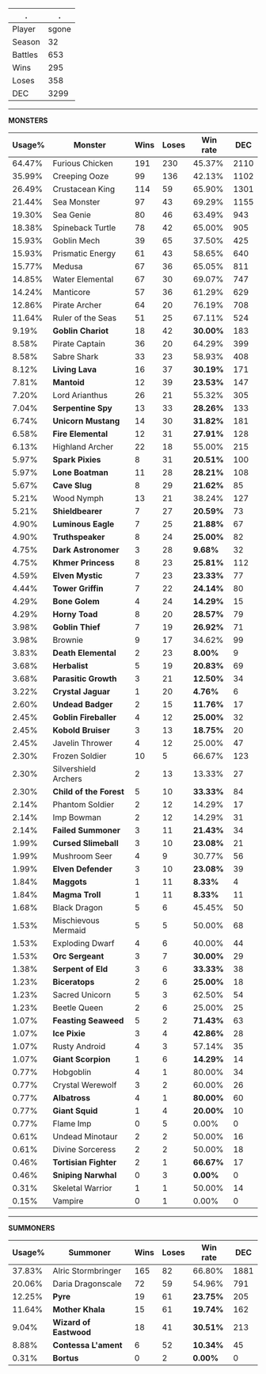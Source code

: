 .|.
|-|-
Player|sgone
Season|32
Battles|653
Wins|295
Loses|358
DEC|3299

---
**MONSTERS**

Usage%|Monster|Wins|Loses|Win rate|DEC|
-|-|-|-|-|-|
64.47%|Furious Chicken|191|230|45.37%|2110|
35.99%|Creeping Ooze|99|136|42.13%|1102|
26.49%|Crustacean King|114|59|65.90%|1301|
21.44%|Sea Monster|97|43|69.29%|1155|
19.30%|Sea Genie|80|46|63.49%|943|
18.38%|Spineback Turtle|78|42|65.00%|905|
15.93%|Goblin Mech|39|65|37.50%|425|
15.93%|Prismatic Energy|61|43|58.65%|640|
15.77%|Medusa|67|36|65.05%|811|
14.85%|Water Elemental|67|30|69.07%|747|
14.24%|Manticore|57|36|61.29%|629|
12.86%|Pirate Archer|64|20|76.19%|708|
11.64%|Ruler of the Seas|51|25|67.11%|524|
9.19%|**Goblin Chariot**|18|42|**30.00%**|183|
8.58%|Pirate Captain|36|20|64.29%|399|
8.58%|Sabre Shark|33|23|58.93%|408|
8.12%|**Living Lava**|16|37|**30.19%**|171|
7.81%|**Mantoid**|12|39|**23.53%**|147|
7.20%|Lord Arianthus|26|21|55.32%|305|
7.04%|**Serpentine Spy**|13|33|**28.26%**|133|
6.74%|**Unicorn Mustang**|14|30|**31.82%**|181|
6.58%|**Fire Elemental**|12|31|**27.91%**|128|
6.13%|Highland Archer|22|18|55.00%|215|
5.97%|**Spark Pixies**|8|31|**20.51%**|100|
5.97%|**Lone Boatman**|11|28|**28.21%**|108|
5.67%|**Cave Slug**|8|29|**21.62%**|85|
5.21%|Wood Nymph|13|21|38.24%|127|
5.21%|**Shieldbearer**|7|27|**20.59%**|73|
4.90%|**Luminous Eagle**|7|25|**21.88%**|67|
4.90%|**Truthspeaker**|8|24|**25.00%**|82|
4.75%|**Dark Astronomer**|3|28|**9.68%**|32|
4.75%|**Khmer Princess**|8|23|**25.81%**|112|
4.59%|**Elven Mystic**|7|23|**23.33%**|77|
4.44%|**Tower Griffin**|7|22|**24.14%**|80|
4.29%|**Bone Golem**|4|24|**14.29%**|15|
4.29%|**Horny Toad**|8|20|**28.57%**|79|
3.98%|**Goblin Thief**|7|19|**26.92%**|71|
3.98%|Brownie|9|17|34.62%|99|
3.83%|**Death Elemental**|2|23|**8.00%**|9|
3.68%|**Herbalist**|5|19|**20.83%**|69|
3.68%|**Parasitic Growth**|3|21|**12.50%**|34|
3.22%|**Crystal Jaguar**|1|20|**4.76%**|6|
2.60%|**Undead Badger**|2|15|**11.76%**|17|
2.45%|**Goblin Fireballer**|4|12|**25.00%**|32|
2.45%|**Kobold Bruiser**|3|13|**18.75%**|20|
2.45%|Javelin Thrower|4|12|25.00%|47|
2.30%|Frozen Soldier|10|5|66.67%|123|
2.30%|Silvershield Archers|2|13|13.33%|27|
2.30%|**Child of the Forest**|5|10|**33.33%**|84|
2.14%|Phantom Soldier|2|12|14.29%|17|
2.14%|Imp Bowman|2|12|14.29%|31|
2.14%|**Failed Summoner**|3|11|**21.43%**|34|
1.99%|**Cursed Slimeball**|3|10|**23.08%**|21|
1.99%|Mushroom Seer|4|9|30.77%|56|
1.99%|**Elven Defender**|3|10|**23.08%**|39|
1.84%|**Maggots**|1|11|**8.33%**|4|
1.84%|**Magma Troll**|1|11|**8.33%**|11|
1.68%|Black Dragon|5|6|45.45%|50|
1.53%|Mischievous Mermaid|5|5|50.00%|68|
1.53%|Exploding Dwarf|4|6|40.00%|44|
1.53%|**Orc Sergeant**|3|7|**30.00%**|29|
1.38%|**Serpent of Eld**|3|6|**33.33%**|38|
1.23%|**Biceratops**|2|6|**25.00%**|18|
1.23%|Sacred Unicorn|5|3|62.50%|54|
1.23%|Beetle Queen|2|6|25.00%|25|
1.07%|**Feasting Seaweed**|5|2|**71.43%**|63|
1.07%|**Ice Pixie**|3|4|**42.86%**|28|
1.07%|Rusty Android|4|3|57.14%|35|
1.07%|**Giant Scorpion**|1|6|**14.29%**|14|
0.77%|Hobgoblin|4|1|80.00%|34|
0.77%|Crystal Werewolf|3|2|60.00%|26|
0.77%|**Albatross**|4|1|**80.00%**|60|
0.77%|**Giant Squid**|1|4|**20.00%**|10|
0.77%|Flame Imp|0|5|0.00%|0|
0.61%|Undead Minotaur|2|2|50.00%|16|
0.61%|Divine Sorceress|2|2|50.00%|18|
0.46%|**Tortisian Fighter**|2|1|**66.67%**|17|
0.46%|**Sniping Narwhal**|0|3|**0.00%**|0|
0.31%|Skeletal Warrior|1|1|50.00%|14|
0.15%|Vampire|0|1|0.00%|0|

---
**SUMMONERS**

Usage%|Summoner|Wins|Loses|Win rate|DEC|
-|-|-|-|-|-|
37.83%|Alric Stormbringer|165|82|66.80%|1881|
20.06%|Daria Dragonscale|72|59|54.96%|791|
12.25%|**Pyre**|19|61|**23.75%**|205|
11.64%|**Mother Khala**|15|61|**19.74%**|162|
9.04%|**Wizard of Eastwood**|18|41|**30.51%**|213|
8.88%|**Contessa L'ament**|6|52|**10.34%**|45|
0.31%|**Bortus**|0|2|**0.00%**|0|
